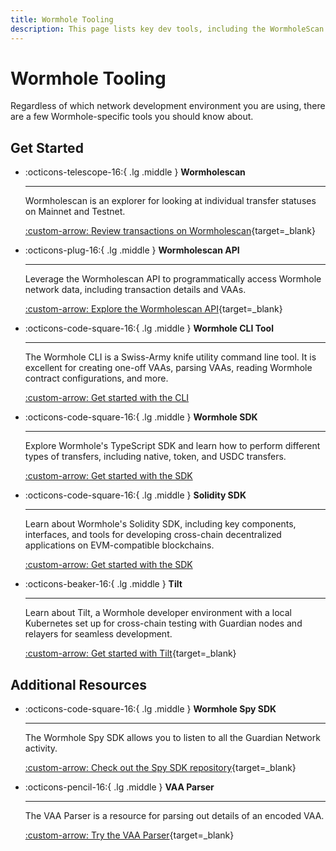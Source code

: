 ```yaml
---
title: Wormhole Tooling
description: This page lists key dev tools, including the WormholeScan Explorer, Wormhole CLI, Wormhole SDKs, and APIs for querying network data.
---
```


# Wormhole Tooling

Regardless of which network development environment you are using, there are a few Wormhole-specific tools you should know about.

## Get Started

<div class="grid cards" markdown>

-   :octicons-telescope-16:{ .lg .middle } **Wormholescan**

    ---

    Wormholescan is an explorer for looking at individual transfer statuses on Mainnet and Testnet.

    [:custom-arrow: Review transactions on Wormholescan](https://wormholescan.io){target=\_blank}

-   :octicons-plug-16:{ .lg .middle } **Wormholescan API**

    ---

    Leverage the Wormholescan API to programmatically access Wormhole network data, including transaction details and VAAs.

    [:custom-arrow: Explore the Wormholescan API](https://wormholescan.io/#/developers/api-doc){target=\_blank}

-   :octicons-code-square-16:{ .lg .middle } **Wormhole CLI Tool**

    ---

    The Wormhole CLI is a Swiss-Army knife utility command line tool. It is excellent for creating one-off VAAs, parsing VAAs, reading Wormhole contract configurations, and more.

    [:custom-arrow: Get started with the CLI](/docs/build/toolkit/cli/)

-   :octicons-code-square-16:{ .lg .middle } **Wormhole SDK**

    ---

    Explore Wormhole's TypeScript SDK and learn how to perform different types of transfers, including native, token, and USDC transfers.

    [:custom-arrow: Get started with the SDK](/docs/build/toolkit/typescript-sdk/)

-   :octicons-code-square-16:{ .lg .middle } **Solidity SDK**

    ---

    Learn about Wormhole's Solidity SDK, including key components, interfaces, and tools for developing cross-chain decentralized applications on EVM-compatible blockchains.

    [:custom-arrow: Get started with the SDK](/docs/build/toolkit/solidity-sdk/)

-   :octicons-beaker-16:{ .lg .middle } **Tilt**

    ---

    Learn about Tilt, a Wormhole developer environment with a local Kubernetes set up for cross-chain testing with Guardian nodes and relayers for seamless development.

    [:custom-arrow: Get started with Tilt](https://github.com/wormhole-foundation/wormhole/blob/main/DEVELOP.md){target=\_blank}

<!-- TODO: revisit

-   :octicons-question-16:{ .lg .middle } **Toolkit FAQs**

    ---

    Find answers to common questions about Wormhole Toolkit, covering Wormholescan, CLI, SDKs, error handling, and more.

    [:custom-arrow: Read Toolkit FAQs](/docs/build/toolkit/faqs/) -->

</div>

## Additional Resources

<div class="grid cards" markdown>

-   :octicons-code-square-16:{ .lg .middle } **Wormhole Spy SDK**

    ---

    The Wormhole Spy SDK allows you to listen to all the Guardian Network activity.

    [:custom-arrow: Check out the Spy SDK repository](https://github.com/wormhole-foundation/wormhole/tree/main/spydk/js){target=\_blank}

-   :octicons-pencil-16:{ .lg .middle } **VAA Parser**

    ---

    The VAA Parser is a resource for parsing out details of an encoded VAA.

    [:custom-arrow: Try the VAA Parser](https://wormholescan.io/#/developers/vaa-parser){target=\_blank}

</div>
